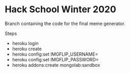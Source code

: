 # Hack School Winter 2020
Branch containing the code for the final meme generator.

Steps

- heroku login
- heroku create
- heroku config:set IMGFLIP_USERNAME=<your username>
- heroku config:set IMGFLIP_PASSWORD=<your password>
- heroku addons:create mongolab:sandbox
